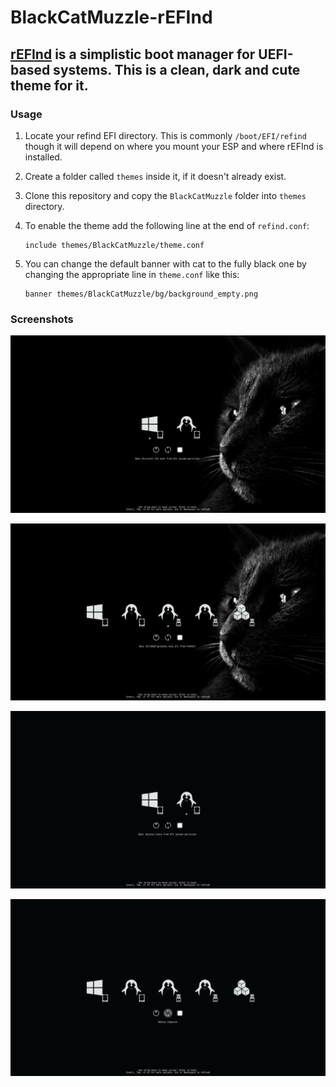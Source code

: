 # BlackCatMuzzle-rEFInd

## [rEFInd](http://www.rodsbooks.com/refind/) is a simplistic boot manager for UEFI-based systems. This is a clean, dark and cute theme for it.

### Usage

1. Locate your refind EFI directory. This is commonly `/boot/EFI/refind` though it will depend on where you mount your ESP and where rEFInd is installed.

2. Create a folder called `themes` inside it, if it doesn't already exist.

3. Clone this repository and copy the `BlackCatMuzzle` folder into `themes` directory.

4. To enable the theme add the following line at the end of `refind.conf`:
   ```
   include themes/BlackCatMuzzle/theme.conf
   ```

5. You can change the default banner with cat to the fully black one by changing the appropriate line in `theme.conf` like this:
   ```
   banner themes/BlackCatMuzzle/bg/background_empty.png
   ```
    
### Screenshots
![Screenshot with default banner and 2 OSes displayed](screenshots/screenshot_001.jpg "screenshot")

![Screenshot with default banner and multiple boot entries from flash drive displayed](screenshots/screenshot_002.jpg "screenshot")

![Screenshot with fully black banner and 2 OSes displayed](screenshots/screenshot_003.jpg "screenshot")

![Screenshot with fully black banner and multiple boot entries from flash drive displayed](screenshots/screenshot_004.jpg "screenshot")
